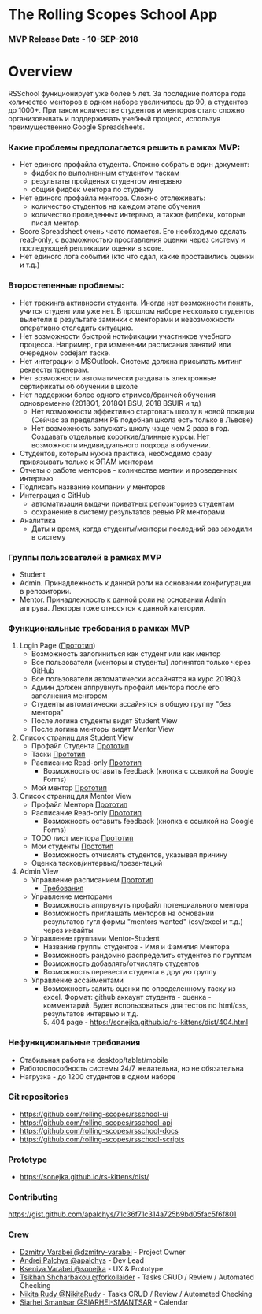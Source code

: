 # The Rolling Scopes School App

### MVP Release Date - 10-SEP-2018

# Overview 
   RSSchool функционирует уже более 5 лет. За последние полтора года количество менторов в одном наборе увеличилось до 90, а студентов до 1000+. При таком количестве студентов и менторов стало сложно организовывать и поддерживать учебный процесс, используя преимущественно Google Spreadsheets.

 ### Какие проблемы предполагается решить в рамках MVP:
   - Нет единого профайла студента. Сложно собрать в один документ: 
       - фидбек по выполненным студентом таскам
       - результаты пройденых студентом интервью 
       - общий фидбек ментора по студенту 
   - Нет единого профайла ментора. Сложно отслеживать:
       - количество студентов на каждом этапе обучения
       - количество проведенных интервью, а также фидбеки, которые писал ментор.
   - Score Spreadsheet очень часто ломается. Его необходимо сделать read-only, с возможностью проставления оценки через систему и последующей репликации оценки в score.
   - Нет единого лога событий (кто что сдал, какие проставились оценки и т.д.)
   
 ### Второстепенные проблемы:   
   - Нет трекинга активности студента. Иногда нет возможности понять, учится студент или уже нет. В прошлом наборе несколько студентов вылетели в результате заминки с менторами и невозможности оперативно отследить ситуацию. 
   - Нет возможности быстрой нотификации участников учебного процесса. Например, при изменении расписания занятий или очередном codejam таске. 
   - Нет интеграции с MSOutlook. Система должна присылать митинг реквесты тренерам. 
   - Нет возможности автоматически раздавать электронные сертификаты об обучении в школе
   - Нет поддержки более одного стримов/бранчей обучения одновременно (2018Q1, 2018Q1 BSU, 2018 BSUIR и тд)
      - Нет возможности эффективно стартовать школу в новой локации (Сейчас за пределами РБ подобная школа есть только в Львове)
      - Нет возможность запускать школу чаще чем 2 раза в год. Создавать отдельные короткие/длинные курсы. Нет возможности индивидуального подхода в обучении.
   - Студентов, которым нужна практика, необходимо сразу привязывать только к ЭПАМ менторам
   - Отчеты о работе менторов - количестве ментии и проведенных интервью
   - Подписать название компании у менторов 
   - Интеграция с GitHub
      - автоматизация выдачи приватных репозиториев cтудентам
      - сохранение в систему результатов ревью PR менторами 
   - Аналитика
      -  Даты и время, когда студенты/менторы последний раз заходили в систему
      
### Группы пользователей в рамках MVP
 - Student
 - Admin. Принадлежность к данной роли на основании конфигурации в репозитории.
 - Mentor. Принадлежность к данной роли на основании Admin аппрува. Лекторы тоже относятся к данной категории. 
      
### Функциональные требования в рамках MVP
   1. Login Page ([Прототип](https://sonejka.github.io/rs-kittens/dist/login.html))
      - Возможность залогиниться как студент или как ментор
      - Все пользователи (менторы и студенты) логинятся только через GitHub
      - Все пользователи автоматически ассайнятся на курс 2018Q3
      - Админ должен аппрувнуть профайл ментора после его заполнения ментором
      - Студенты автоматически ассайнятся в общую группу "без ментора"
      - После логина студенты видят Student View
      - После логина менторы видят Mentor View
   2. Список страниц для Student View
         - Профайл Студента [Прототип](https://sonejka.github.io/rs-kittens/dist/student-profile.html)
         - Таски [Прототип](https://sonejka.github.io/rs-kittens/dist/student-tasks.html)
         - Расписание Read-only [Прототип](https://sonejka.github.io/rs-kittens/dist/schedule.html)
           - Возможность оставить feedback (кнопка с ссылкой на Google Forms)
         - Мой ментор [Прототип](https://sonejka.github.io/rs-kittens/dist/student-mentor.html)
   3. Список страниц для Mentor View
         - Профайл Ментора [Прототип](https://sonejka.github.io/rs-kittens/dist/mentor-profile.html)
         - Расписание Read-only [Прототип](https://sonejka.github.io/rs-kittens/dist/schedule.html)
           - Возможность оставить feedback (кнопка с ссылкой на Google Forms)
         - TODO лист ментора [Прототип](https://sonejka.github.io/rs-kittens/dist/mentor-todo-list.html)
         - Мои студенты [Прототип](https://sonejka.github.io/rs-kittens/dist/mentor-students.html) 
           - Возможность отчислять студентов, указывая причину
         - Оценка тасков/интервью/презентаций
   4. Admin View
      - Управление расписанием [Прототип](https://sonejka.github.io/rs-kittens/dist/admin-schedule.html)
         - [Требования](/use-cases/ui-description-admin-schedule.md)
      - Управление менторами
         - Возможность аппрувнуть профайл потенциального ментора
         - Возможность приглашать менторов на основании результатов гугл формы "mentors wanted" (csv/excel и т.д.) через инвайты
      - Управление группами Mentor-Student
         - Название группы студентов - Имя и Фамилия Ментора
         - Возможность рандомно распределить студентов по группам 
         - Возможность добавлять/отчислять студентов 
         - Возможность перевести студента в другую группу
      - Управление ассайментами
         - Возможность залить оценки по определенному таску из excel. Формат: github аккаунт студента - оценка - комментарий. Будет использоваться для тестов по html/css, результатов интервью и т.д.  
    5. 404 page - https://sonejka.github.io/rs-kittens/dist/404.html
         
   
### Нефункциональные требования
   - Стабильная работа на desktop/tablet/mobile
   - Работоспособность системы 24/7 желательна, но не обязательна
   - Нагрузка - до 1200 студентов в одном наборе

### Git repositories
- https://github.com/rolling-scopes/rsschool-ui
- https://github.com/rolling-scopes/rsschool-api
- https://github.com/rolling-scopes/rsschool-docs
- https://github.com/rolling-scopes/rsschool-scripts
   
### Prototype
  - https://sonejka.github.io/rs-kittens/dist/
  
### Contributing
https://gist.github.com/apalchys/71c36f71c314a725b9bd05fac5f6f801

### Crew
  - [Dzmitry Varabei @dzmitry-varabei](https://github.com/dzmitry-varabei/) - Project Owner
  - [Andrei Palchys @apalchys](https://github.com/apalchys) - Dev Lead
  - [Kseniya Varabei @sonejka](https://github.com/sonejka) - UX & Prototype
  - [Tsikhan Shcharbakou @forkollaider](https://github.com/forkollaider) - Tasks CRUD / Review / Automated Checking 
  - [Nikita Rudy @NikitaRudy](https://github.com/NikitaRudy) - Tasks CRUD / Review / Automated Checking 
  - [Siarhei Smantsar @SIARHEI-SMANTSAR](https://github.com/SIARHEI-SMANTSAR) - Calendar 


 
